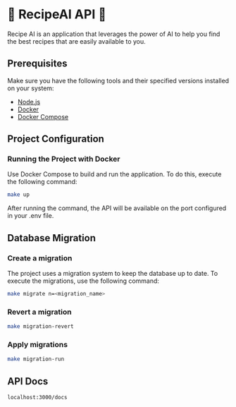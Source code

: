 # :spaghetti: RecipeAI API :spaghetti: 
Recipe AI is an application that leverages the power of AI to help you find the best recipes that are easily available to you.

## Prerequisites

Make sure you have the following tools and their specified versions installed on your system:

- [Node.js](https://nodejs.org/en/download/)
- [Docker](https://www.docker.com/products/docker-desktop)
- [Docker Compose](https://docs.docker.com/compose/install/)

## Project Configuration

### Running the Project with Docker

Use Docker Compose to build and run the application. To do this, execute the following command:

```bash
make up
```

After running the command, the API will be available on the port configured in your .env file.

## Database Migration

### Create a migration
The project uses a migration system to keep the database up to date. To execute the migrations, use the following command:

```bash
make migrate n=<migration_name>
```

### Revert a migration
```bash
make migration-revert
```

### Apply migrations
```bash
make migration-run
```

## API Docs
```bash
localhost:3000/docs
```
